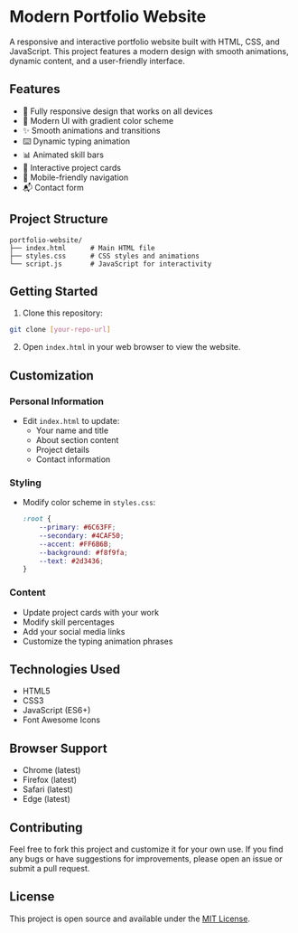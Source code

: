 # Modern Portfolio Website

A responsive and interactive portfolio website built with HTML, CSS, and JavaScript. This project features a modern design with smooth animations, dynamic content, and a user-friendly interface.

## Features

- 📱 Fully responsive design that works on all devices
- 🎨 Modern UI with gradient color scheme
- ✨ Smooth animations and transitions
- ⌨️ Dynamic typing animation
- 📊 Animated skill bars
- 🎯 Interactive project cards
- 📱 Mobile-friendly navigation
- 📬 Contact form

## Project Structure

```
portfolio-website/
├── index.html      # Main HTML file
├── styles.css      # CSS styles and animations
└── script.js       # JavaScript for interactivity
```

## Getting Started

1. Clone this repository:
```bash
git clone [your-repo-url]
```

2. Open `index.html` in your web browser to view the website.

## Customization

### Personal Information
- Edit `index.html` to update:
  - Your name and title
  - About section content
  - Project details
  - Contact information

### Styling
- Modify color scheme in `styles.css`:
  ```css
  :root {
      --primary: #6C63FF;
      --secondary: #4CAF50;
      --accent: #FF6B6B;
      --background: #f8f9fa;
      --text: #2d3436;
  }
  ```

### Content
- Update project cards with your work
- Modify skill percentages
- Add your social media links
- Customize the typing animation phrases

## Technologies Used

- HTML5
- CSS3
- JavaScript (ES6+)
- Font Awesome Icons

## Browser Support

- Chrome (latest)
- Firefox (latest)
- Safari (latest)
- Edge (latest)

## Contributing

Feel free to fork this project and customize it for your own use. If you find any bugs or have suggestions for improvements, please open an issue or submit a pull request.

## License

This project is open source and available under the [MIT License](LICENSE).